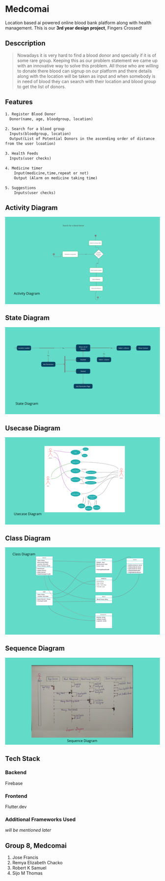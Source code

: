 # Medcomai
Location based ai powered online blood bank platform along with health management. This is our **3rd year design project**, Fingers Crossed!

## Desccription
>Nowadays it is very hard to find a blood donor and specially if it is of some rare group. Keeping this as our problem statement we came up with an innovative way to solve this problem. All those who are willing to donate there blood can signup on our platform and there details along with the location will be taken as input and when somebody is in need of blood they can search with their location and blood group to get the list of donors. 
## Features
```
1. Register Blood Donor
  Donor(name, age, bloodgroup, location)

2. Search for a blood group
  Inputs(bloodgroup, location) 
  Output(List of Potential Donors in the ascending order of distance from the user lcoation)
  
3. Health Feeds
  Inputs(user checks)
  
4. Medicine timer
    Input(medicine,time,repeat or not)
    Output (Alarm on medicine taking time)
  
5. Suggestions
    Inputs(user checks)
```
## Activity Diagram
![Medcomai UML Diagram](1.png)

## State Diagram
![State Diagram](2.png)

## Usecase Diagram
![Medcomai Usecase Diagram](3.png)

## Class Diagram
![Medcomai Usecase Diagram](4.png)

## Sequence Diagram
![Medcomai Sequence Diagram](5.png)


## Tech Stack
### Backend
  Firebase
### Frontend
  Flutter.dev
### Additional Frameworks Used
  *will be mentioned later*



## Group 8, Medcomai
1. Jose Francis 
2. Remya Elizabeth Chacko
3. Robert K Samuel
4. Sijo M Thomas



